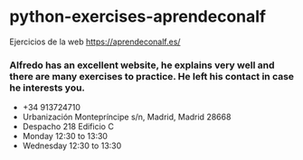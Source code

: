 # python-exercises-aprendeconalf
Ejercicios de la web    https://aprendeconalf.es/


### Alfredo has an excellent website, he explains very well and there are many exercises to practice. He left his contact in case he interests you.
* +34 913724710
* Urbanización Montepríncipe s/n, Madrid, Madrid 28668
* Despacho 218 Edificio C
* Monday 12:30 to 13:30
* Wednesday 12:30 to 13:30
